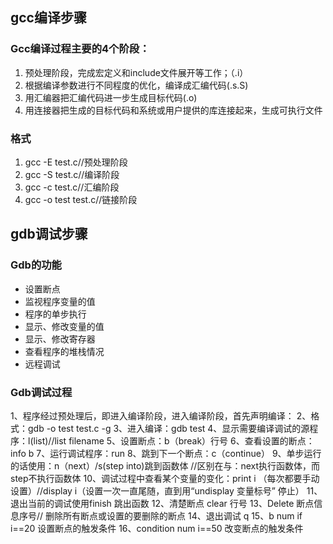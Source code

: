 ## gcc编译步骤
### Gcc编译过程主要的4个阶段：
1. 预处理阶段，完成宏定义和include文件展开等工作；（.i）
2. 根据编译参数进行不同程度的优化，编译成汇编代码(.s.S)
3. 用汇编器把汇编代码进一步生成目标代码(.o)
4. 用连接器把生成的目标代码和系统或用户提供的库连接起来，生成可执行文件

### 格式
1. gcc -E test.c//预处理阶段
2. gcc -S test.c//编译阶段
3. gcc -c test.c//汇编阶段
4. gcc -o test test.c//链接阶段


## gdb调试步骤
### Gdb的功能
- 设置断点
- 监视程序变量的值
- 程序的单步执行
- 显示、修改变量的值
- 显示、修改寄存器
- 查看程序的堆栈情况
- 远程调试

### Gdb调试过程

1、程序经过预处理后，即进入编译阶段，进入编译阶段，首先声明编译：
2、格式：gdb -o test test.c -g
3、进入编译：gdb test
4、显示需要编译调试的源程序：l(list)//list filename
5、设置断点：b（break）行号
6、查看设置的断点：info b
7、运行调试程序：run
8、跳到下一个断点：c（continue）
9、单步运行的话使用：n（next）/s(step into)跳到函数体 //区别在与：next执行函数体，而step不执行函数体
10、调试过程中查看某个变量的变化：print i （每次都要手动设置）//display i（设置一次一直尾随，直到用“undisplay 变量标号” 停止）
11、退出当前的调试使用finish 跳出函数
12、清楚断点 clear 行号
13、Delete 断点信息序号// 删除所有断点或设置的要删除的断点
14、退出调试 q
15、b  num  if  i==20 设置断点的触发条件
16、condition num i==50 改变断点的触发条件
